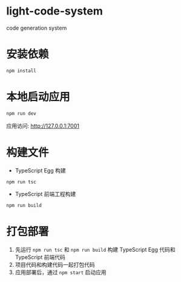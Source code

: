 # light-code-system
 code generation system

# 安装依赖

```bash
npm install
```

# 本地启动应用

```bash
npm run dev
```

应用访问: http://127.0.0.1:7001

# 构建文件

- TypeScript Egg 构建

```bash
npm run tsc
```

- TypeScript 前端工程构建

```bash
npm run build
```

# 打包部署

1. 先运行 `npm run tsc` 和 `npm run build` 构建 TypeScript Egg 代码和 TypeScript 前端代码
2. 项目代码和构建代码一起打包代码
3. 应用部署后，通过 `npm start` 启动应用
